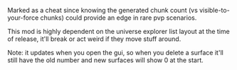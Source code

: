 Marked as a cheat since knowing the generated chunk count (vs visible-to-your-force chunks) could provide an edge in rare pvp scenarios.

This mod is highly dependent on the universe explorer list layout at the time of release, it'll break or act weird if they move stuff around.

Note: it updates when you open the gui, so when you delete a surface it'll still have the old number and new surfaces will show 0 at the start.
